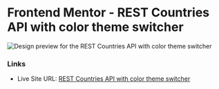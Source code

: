 # Frontend Mentor - REST Countries API with color theme switcher

![Design preview for the REST Countries API with color theme switcher](.desktop-preview.jpg)

### Links

- Live Site URL: [REST Countries API with color theme switcher](https://lucid-wescoff-224edd.netlify.app/)